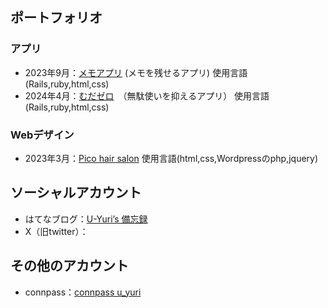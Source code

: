 ## ポートフォリオ
### アプリ
- 2023年9月：[メモアプリ](https://memo.uezono.studio/) (メモを残せるアプリ)
  使用言語(Rails,ruby,html,css)
- 2024年4月：[むだゼロ](https://mudazero.uezono.studio/)　（無駄使いを抑えるアプリ）
  使用言語(Rails,ruby,html,css)
### Webデザイン
- 2023年3月：[Pico hair salon](https://pico-salon.com/)
  使用言語(html,css,Wordpressのphp,jquery)
## ソーシャルアカウント
- はてなブログ：[U-Yuri’s 備忘録](https://u-yuri.hatenablog.com/archive)
- X（旧twitter）：
## その他のアカウント
- connpass：[connpass u_yuri](https://connpass.com/user/yuri_03/)
<!--
**U-Yuri/U-Yuri** is a ✨ _special_ ✨ repository because its `README.md` (this file) appears on your GitHub profile.

Here are some ideas to get you started:

- 🔭 I’m currently working on ...
- 🌱 I’m currently learning ...
- 👯 I’m looking to collaborate on ...
- 🤔 I’m looking for help with ...
- 💬 Ask me about ...
- 📫 How to reach me: ...
- 😄 Pronouns: ...
- ⚡ Fun fact: ...
-->
